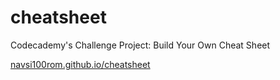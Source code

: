 # cheatsheet
Codecademy's Challenge Project: Build Your Own Cheat Sheet

<a href="navsi100rom.github.io/cheatsheet">navsi100rom.github.io/cheatsheet<a>
